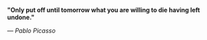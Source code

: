 **"Only put off until tomorrow what you are willing to die having left undone."**

— _Pablo Picasso_
